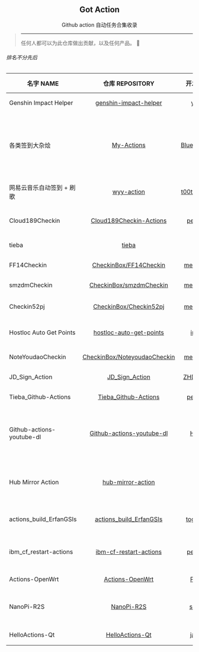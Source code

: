 <h2 align="center">Got Action</h2>
<p align="center">Github action 自动任务合集收录</p>

> ---
> 任何人都可以为此仓库做出贡献，以及任何产品。
> 🥳

###### 排名不分先后
名字 NAME | 仓库 REPOSITORY | 开发者 DEV | 描述 DESCRIPTION | 标签 TAGS
--|:--:|:--:|:--:|:--:
Genshin Impact Helper | [genshin-impact-helper](https://github.com/y1ndan/genshin-impact-helper) | [y1ndan](https://github.com/y1ndan) | 米游社原神自动每日签到 | `原神` `签到`
各类签到大杂烩 | [My-Actions](https://github.com/BlueskyClouds/My-Actions) | [BlueskyClouds](https://github.com/BlueskyClouds) | 爱奇艺会员，腾讯视频会员，哔哩哔哩漫画，中国电信，V2ex, 哔咔漫画，百度贴吧自动签到 | `爱奇艺` `腾讯视频` `哔哩哔哩漫画` `中国电信` `V2ex` `哔咔漫画` `百度贴吧`
网易云音乐自动签到 + 刷歌 | [wyy-action](https://github.com/t00t00-crypto/wyy-action) | [t00t00-crypto](https://github.com/t00t00-crypto) | 网易云音乐自动登录签到 + 刷歌 310 首 | `163` `网易云音乐` `签到` `刷歌`
Cloud189Checkin | [Cloud189Checkin-Actions](https://github.com/peng4740/Cloud189Checkin-Actions) | [peng4740](https://github.com/peng4740) | 天翼云盘每日签到一次，抽奖 2 次 | `189` `天翼云盘` `签到` `抽奖`
tieba | [tieba](https://github.com/ghosx/tieba) | [ghosx](https://github.com/ghosx) | 百度贴吧每日自动签到 | `百度贴吧` `签到`
FF14Checkin | [CheckinBox/FF14Checkin](https://github.com/mengshouer/CheckinBox/tree/master/FF14Checkin) | [mengshouer](https://github.com/mengshouer) | 最终幻想 14 积分商城签到 | `最终幻想` `签到`
smzdmCheckin | [CheckinBox/smzdmCheckin](https://github.com/mengshouer/CheckinBox/tree/master/smzdmCheckin) | [mengshouer](https://github.com/mengshouer) | 什么值得买网页每日签到 | `什么值得买` `签到`
Checkin52pj | [CheckinBox/Checkin52pj](https://github.com/mengshouer/CheckinBox/tree/master/Checkin52pj) | [mengshouer](https://github.com/mengshouer) | 52pojie 每日签到 | `吾爱破解` `52pojie` `签到`
Hostloc Auto Get Points | [hostloc-auto-get-points](https://github.com/inkuang/hostloc-auto-get-points) | [inkuang](https://github.com/inkuang) | 自动获取 Hostloc 论坛积分 | `Hostloc` `积分`
NoteYoudaoCheckin | [CheckinBox/NoteyoudaoCheckin](https://github.com/mengshouer/CheckinBox/tree/master/NoteyoudaoCheckin) | [mengshouer](https://github.com/mengshouer)  | 有道云笔记签到 | `有道云笔记` `签到`
JD_Sign_Action | [JD_Sign_Action](https://github.com/ZHDeveloper/JD_Sign_Action) | [ZHDeveloper](https://github.com/ZHDeveloper/JD_Sign_Action) | 京东签到、领京豆 | `京东` `签到` `京豆`
Tieba_Github-Actions | [Tieba_Github-Actions](https://github.com/peng4740/Tieba_Github-Actions) | [peng4740](https://github.com/peng4740) | 自动签到百度贴吧 | `百度贴吧` `签到`
Github-actions-youtube-dl | [Github-actions-youtube-dl](https://github.com/Heraldik/github-actions-youtube-dl) | [Heraldik](https://github.com/Heraldik) | GitHub Actions 下载 YouTube 最高画质视频，并自动发布到 Release | `YouTube` `视频下载`
Hub Mirror Action | [hub-mirror-action](https://github.com/Yikun/hub-mirror-action) | [Yikun](https://github.com/Yikun) | 在 hub 间（例如 Github，Gitee）账户代码仓库同步的 action | `Github` `Gitee` `仓库同步`
actions_build_ErfanGSIs | [actions_build_ErfanGSIs](https://github.com/together08/actions_build_ErfanGSIs) | [together08](https://github.com/together08) | 自动跑 ErfanGSIs 的脚本 | `ErfanGSIs`
ibm_cf_restart-actions | [ibm-cf-restart-actions](https://github.com/peng4740/ibm-cf-restart-actions) | [peng4740](https://github.com/peng4740) | 定时重启 IBM Cloud Foundry 应用程序 | `IBM Cloud Foundry`
Actions-OpenWrt | [Actions-OpenWrt](https://github.com/P3TERX/Actions-OpenWrt) | [P3TERX](https://github.com/P3TERX) | 云编译 OpenWrt | `OpenWrt` `编译`
NanoPi-R2S | [NanoPi-R2S](https://github.com/soffchen/NanoPi-R2S) | [soffchen](https://github.com/soffchen) | 在线编译内置 OpenClash 的 NanoPi-R2S 固件 | `OpenClash` `NanoPi-R2S` `编译`
HelloActions-Qt | [HelloActions-Qt](https://github.com/jaredtao/HelloActions-Qt) | [jaredtao](https://github.com/jaredtao) | Qt 项目，使用 CI 持续集成 | `Qt` `持续集成`
